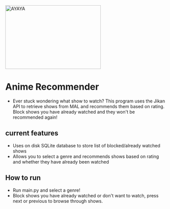 <img src="https://www.streamscheme.com/wp-content/uploads/2020/10/ayaya-emote.png" alt="AYAYA" width="300px" height="200px" />

# Anime Recommender #

* Ever stuck wondering what show to watch? This program uses the Jikan API to retrieve shows from MAL and recommends them based on rating. Block shows you have
already watched and they won't be recommended again!

## current features ##
* Uses on disk SQLite database to store list of blocked/already watched shows
* Allows you to select a genre and recommends shows based on rating and whether they have already been watched
## How to run ##
* Run main.py and select a genre!
* Block shows you have already watched or don't want to watch, press next or previous to browse through shows.

